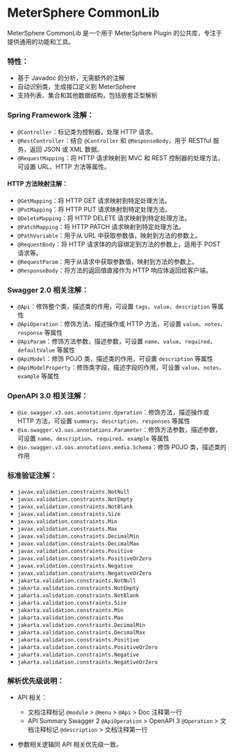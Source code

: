 # MeterSphere CommonLib

MeterSphere CommonLib 是一个用于 MeterSphere Plugin 的公共库，专注于提供通用的功能和工具。


### 特性：

- 基于 Javadoc 的分析，无需额外的注解
- 自动识别类，生成接口定义到 MeterSphere
- 支持列表、集合和其他数据结构，包括嵌套泛型解析

### Spring Framework 注解：

- `@Controller`：标记类为控制器，处理 HTTP 请求。
- `@RestController`：结合 `@Controller` 和 `@ResponseBody`，用于 RESTful 服务，返回 JSON 或 XML 数据。
- `@RequestMapping`：将 HTTP 请求映射到 MVC 和 REST 控制器的处理方法，可设置 URL、HTTP 方法等属性。

#### HTTP 方法映射注解：
- `@GetMapping`：将 HTTP GET 请求映射到特定处理方法。
- `@PutMapping`：将 HTTP PUT 请求映射到特定处理方法。
- `@DeleteMapping`：将 HTTP DELETE 请求映射到特定处理方法。
- `@PatchMapping`：将 HTTP PATCH 请求映射到特定处理方法。
- `@PathVariable`：用于从 URL 中获取参数值，映射到方法的参数上。
- `@RequestBody`：将 HTTP 请求体的内容绑定到方法的参数上，适用于 POST 请求等。
- `@RequestParam`：用于从请求中获取参数值，映射到方法的参数上。
- `@ResponseBody`：将方法的返回值直接作为 HTTP 响应体返回给客户端。

### Swagger 2.0 相关注解：

- `@Api`：修饰整个类，描述类的作用，可设置 `tags`、`value`、`description` 等属性
- `@ApiOperation`：修饰方法，描述操作或 HTTP 方法，可设置 `value`、`notes`、`response` 等属性
- `@ApiParam`：修饰方法参数，描述参数，可设置 `name`、`value`、`required`、`defaultValue` 等属性
- `@ApiModel`：修饰 POJO 类，描述类的作用，可设置 `description` 等属性
- `@ApiModelProperty`：修饰类字段，描述字段的作用，可设置 `value`、`notes`、`example` 等属性

### OpenAPI 3.0 相关注解：

- `@io.swagger.v3.oas.annotations.Operation`：修饰方法，描述操作或 HTTP 方法，可设置 `summary`、`description`、`responses` 等属性
- `@io.swagger.v3.oas.annotations.Parameter`：修饰方法参数，描述参数，可设置 `name`、`description`、`required`、`example` 等属性
- `@io.swagger.v3.oas.annotations.media.Schema`：修饰 POJO 类，描述类的作用

### 标准验证注解：

- `javax.validation.constraints.NotNull`
- `javax.validation.constraints.NotEmpty`
- `javax.validation.constraints.NotBlank`
- `javax.validation.constraints.Size`
- `javax.validation.constraints.Min`
- `javax.validation.constraints.Max`
- `javax.validation.constraints.DecimalMin`
- `javax.validation.constraints.DecimalMax`
- `javax.validation.constraints.Positive`
- `javax.validation.constraints.PositiveOrZero`
- `javax.validation.constraints.Negative`
- `javax.validation.constraints.NegativeOrZero`
- `jakarta.validation.constraints.NotNull`
- `jakarta.validation.constraints.NotEmpty`
- `jakarta.validation.constraints.NotBlank`
- `jakarta.validation.constraints.Size`
- `jakarta.validation.constraints.Min`
- `jakarta.validation.constraints.Max`
- `jakarta.validation.constraints.DecimalMin`
- `jakarta.validation.constraints.DecimalMax`
- `jakarta.validation.constraints.Positive`
- `jakarta.validation.constraints.PositiveOrZero`
- `jakarta.validation.constraints.Negative`
- `jakarta.validation.constraints.NegativeOrZero`

### 解析优先级说明：

- API 相关：
    - 文档注释标记 `@module` > `@menu` > `@Api` > Doc 注释第一行
    - API Summary Swagger 2 `@ApiOperation` > OpenAPI 3 `@Operation` > 文档注释标记 `@description` > 文档注释第一行

- 参数相关逻辑同 API 相关优先级一致。
